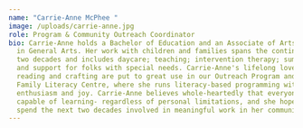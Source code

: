 ```yaml
---
name: "Carrie-Anne McPhee "
image: /uploads/carrie-anne.jpg
role: Program & Community Outreach Coordinator
bio: Carrie-Anne holds a Bachelor of Education and an Associate of Arts Degree
  in General Arts. Her work with children and families spans the continent and
  two decades and includes daycare; teaching; intervention therapy; summer camp;
  and support for folks with special needs. Carrie-Anne's lifelong love of
  reading and crafting are put to great use in our Outreach Program and at the
  Family Literacy Centre, where she runs literacy-based programming with
  enthusiasm and joy. Carrie-Anne believes whole-heartedly that everyone is
  capable of learning- regardless of personal limitations, and she hopes to
  spend the next two decades involved in meaningful work in her community.
---
```

